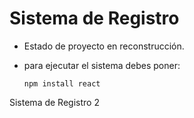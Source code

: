 <h1> Sistema de Registro </h1>

- Estado de proyecto en reconstrucción.

- para ejecutar el sistema debes poner:

  ```npm install react```
  
Sistema de Registro 2

